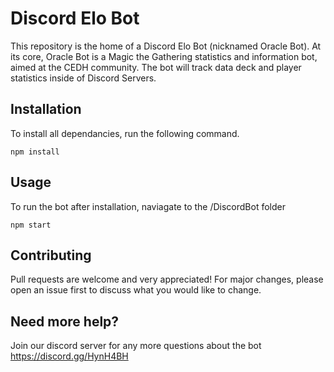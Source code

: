 # Discord Elo Bot

This repository is the home of a Discord Elo Bot (nicknamed Oracle Bot). At its core, Oracle Bot is a Magic the Gathering statistics and information bot, aimed at the CEDH community. The bot will track data deck and player statistics inside of Discord Servers. 

## Installation
To install all dependancies, run the following command.

```
npm install
```

## Usage

To run the bot after installation, naviagate to the /DiscordBot folder

```
npm start
```

## Contributing
Pull requests are welcome and very appreciated! For major changes, please open an issue first to discuss what you would like to change.


## Need more help?
Join our discord server for any more questions about the bot
https://discord.gg/HynH4BH
